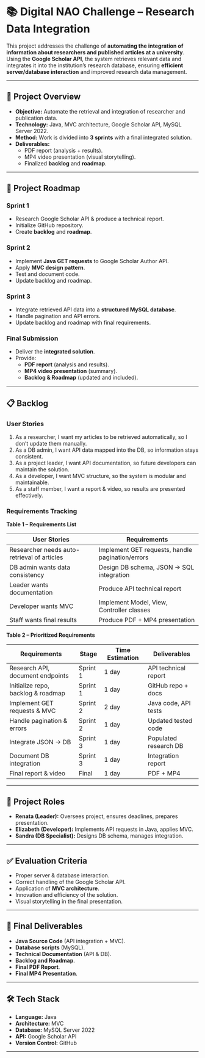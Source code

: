 # 📚 Digital NAO Challenge – Research Data Integration

This project addresses the challenge of **automating the integration of information about researchers and published articles at a university**.  
Using the **Google Scholar API**, the system retrieves relevant data and integrates it into the institution’s research database, ensuring **efficient server/database interaction** and improved research data management.

---

## 🚀 Project Overview

- **Objective:** Automate the retrieval and integration of researcher and publication data.  
- **Technology:** Java, MVC architecture, Google Scholar API, MySQL Server 2022.  
- **Method:** Work is divided into **3 sprints** with a final integrated solution.  
- **Deliverables:**  
  - PDF report (analysis + results).  
  - MP4 video presentation (visual storytelling).  
  - Finalized **backlog** and **roadmap**.

---

## 📅 Project Roadmap

### Sprint 1
- Research Google Scholar API & produce a technical report.  
- Initialize GitHub repository.  
- Create **backlog** and **roadmap**.  

### Sprint 2
- Implement **Java GET requests** to Google Scholar Author API.  
- Apply **MVC design pattern**.  
- Test and document code.  
- Update backlog and roadmap.  

### Sprint 3
- Integrate retrieved API data into a **structured MySQL database**.  
- Handle pagination and API errors.  
- Update backlog and roadmap with final requirements.  

### Final Submission
- Deliver the **integrated solution**.  
- Provide:  
  - **PDF report** (analysis and results).  
  - **MP4 video presentation** (summary).  
  - **Backlog & Roadmap** (updated and included).  

---

## 📋 Backlog

### User Stories
1. As a researcher, I want my articles to be retrieved automatically, so I don’t update them manually.  
2. As a DB admin, I want API data mapped into the DB, so information stays consistent.  
3. As a project leader, I want API documentation, so future developers can maintain the solution.  
4. As a developer, I want MVC structure, so the system is modular and maintainable.  
5. As a staff member, I want a report & video, so results are presented effectively.  

### Requirements Tracking

**Table 1 – Requirements List**

| User Stories | Requirements |
|--------------|--------------|
| Researcher needs auto-retrieval of articles | Implement GET requests, handle pagination/errors |
| DB admin wants data consistency | Design DB schema, JSON → SQL integration |
| Leader wants documentation | Produce API technical report |
| Developer wants MVC | Implement Model, View, Controller classes |
| Staff wants final results | Produce PDF + MP4 presentation |

**Table 2 – Prioritized Requirements**

| Requirements | Stage | Time Estimation | Deliverables |
|--------------|-------|-----------------|--------------|
| Research API, document endpoints | Sprint 1 | 1 day | API technical report |
| Initialize repo, backlog & roadmap | Sprint 1 | 1 day | GitHub repo + docs |
| Implement GET requests & MVC | Sprint 2 | 2 day | Java code, API tests |
| Handle pagination & errors | Sprint 2 | 1 day | Updated tested code |
| Integrate JSON → DB | Sprint 3 | 1 day | Populated research DB |
| Document DB integration | Sprint 3 | 1 day | Integration report |
| Final report & video | Final | 1 day | PDF + MP4 |

---

## 👥 Project Roles

- **Renata (Leader):** Oversees project, ensures deadlines, prepares presentation.  
- **Elizabeth (Developer):** Implements API requests in Java, applies MVC.  
- **Sandra (DB Specialist):** Designs DB schema, manages integration.  

---

## ✅ Evaluation Criteria

- Proper server & database interaction.  
- Correct handling of the Google Scholar API.  
- Application of **MVC architecture**.  
- Innovation and efficiency of the solution.  
- Visual storytelling in the final presentation.  

---

## 📂 Final Deliverables

- **Java Source Code** (API integration + MVC).  
- **Database scripts** (MySQL).  
- **Technical Documentation** (API & DB).  
- **Backlog and Roadmap**.  
- **Final PDF Report**.  
- **Final MP4 Presentation**.  

---

## 🛠️ Tech Stack

- **Language:** Java  
- **Architecture:** MVC  
- **Database:** MySQL Server 2022  
- **API:** Google Scholar API  
- **Version Control:** GitHub  

---

